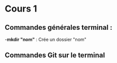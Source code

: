 # Cours 1


## Commandes générales terminal :
-**mkdir "nom"** : Crée un dossier "nom"
## Commandes Git sur le terminal
